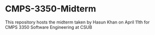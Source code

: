 # CMPS-3350-Midterm

This repository hosts the midterm taken by Hasun Khan on April 11th for CMPS 3350 Software Engineering at CSUB
